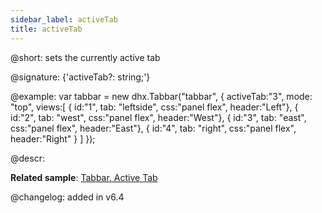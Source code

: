 ```yaml
---
sidebar_label: activeTab
title: activeTab
---          
```


@short: sets the currently active tab

@signature: {'activeTab?: string;'}

@example:
var tabbar = new dhx.Tabbar("tabbar", {
	activeTab:"3",
    mode: "top",
    views:[
        { id:"1", tab: "leftside", css:"panel flex", header:"Left"},
        { id:"2", tab: "west", css:"panel flex", header:"West"},
        { id:"3", tab: "east", css:"panel flex", header:"East"},
        { id:"4", tab: "right", css:"panel flex", header:"Right" }
    ]
});

@descr:

**Related sample**: [Tabbar. Active Tab](https://snippet.dhtmlx.com/0y8kd9oa)

@changelog: added in v6.4
